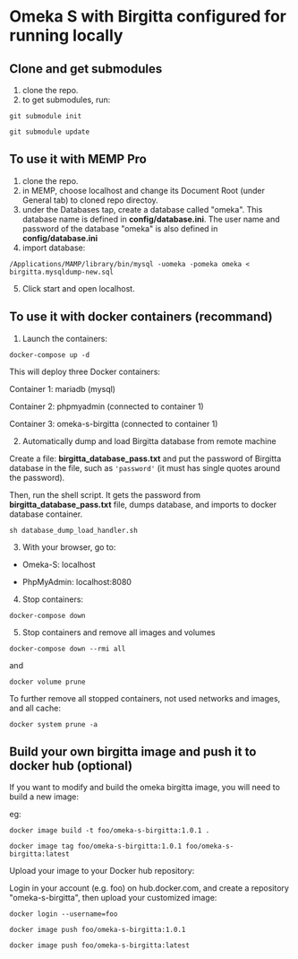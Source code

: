 # Omeka S with Birgitta configured for running locally

## Clone and get submodules 
1. clone the repo.
2. to get submodules, run: 
```
git submodule init
```
```
git submodule update
```

## To use it with MEMP Pro
1. clone the repo.
2. in MEMP, choose localhost and change its Document Root (under General tab) to cloned repo directoy.
3. under the Databases tap, create a database called "omeka". This database name is defined in **config/database.ini**. The user name and password of the database "omeka" is also defined in **config/database.ini**
4. import database:
```
/Applications/MAMP/library/bin/mysql -uomeka -pomeka omeka < birgitta.mysqldump-new.sql
```
5. Click start and open localhost.

## To use it with docker containers (recommand)
1. Launch the containers:
```
docker-compose up -d
```

This will deploy three Docker containers:

Container 1: mariadb (mysql)

Container 2: phpmyadmin (connected to container 1)

Container 3: omeka-s-birgitta (connected to container 1)

2. Automatically dump and load Birgitta database from remote machine

Create a file: **birgitta_database_pass.txt** and put the password of Birgitta
database in the file, such as ```'password'``` (it must has single quotes around
the password).

Then, run the shell script. It gets the password from
**birgitta_database_pass.txt** file, dumps database, and imports to docker
database container.

```
sh database_dump_load_handler.sh
```

3. With your browser, go to:

  * Omeka-S: localhost

  * PhpMyAdmin: localhost:8080

4. Stop containers:
```
docker-compose down
```

5. Stop containers and remove all images and volumes 
```
docker-compose down --rmi all
```
and 
```
docker volume prune
```

To further remove all stopped containers, not used networks and images, and all cache:

```
docker system prune -a
```

## Build your own birgitta image and push it to docker hub (optional)
If you want to modify and build the omeka birgitta image, you will need to build a new image:

eg:
```
docker image build -t foo/omeka-s-birgitta:1.0.1 .
```
```
docker image tag foo/omeka-s-birgitta:1.0.1 foo/omeka-s-birgitta:latest
```

Upload your image to your Docker hub repository:

Login in your account (e.g. foo) on hub.docker.com, and create a repository "omeka-s-birgitta", then upload your customized image:

```
docker login --username=foo
```
```
docker image push foo/omeka-s-birgitta:1.0.1
```
```
docker image push foo/omeka-s-birgitta:latest
```

